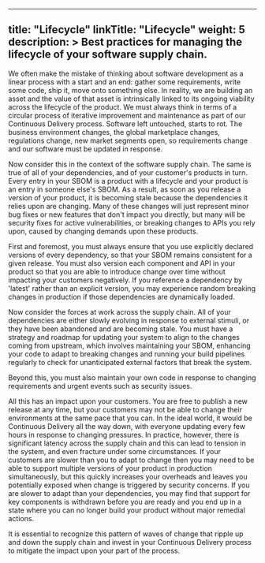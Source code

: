 
---
title: "Lifecycle"
linkTitle: "Lifecycle"
weight: 5
description: >
  Best practices for managing the lifecycle of your software supply chain.
---

We often make the mistake of thinking about software development as a linear process with a start and an end: gather some requirements, write some code, ship it, move onto something else. In reality, we are building an asset and the value of that asset is intrinsically linked to its ongoing viability across the lifecycle of the product. We must always think in terms of a circular process of iterative improvement and maintenance as part of our Continuous Delivery process. Software left untouched, starts to rot. The business environment changes, the global marketplace changes, regulations change, new market segments open, so requirements change and our software must be updated in response.

Now consider this in the context of the software supply chain. The same is true of all of your dependencies, and of your customer's products in turn. Every entry in your SBOM is a product with a lifecycle and your product is an entry in someone else's SBOM. As a result, as soon as you release a version of your product, it is becoming stale because the dependencies it relies upon are changing. Many of these changes will just represent minor bug fixes or new features that don't impact you directly, but many will be security fixes for active vulnerabilities, or breaking changes to APIs you rely upon, caused by changing demands upon these products.

First and foremost, you must always ensure that you use explicitly declared versions of every dependency, so that your SBOM remains consistent for a given release. You must also version each component and API in your product so that you are able to introduce change over time without impacting your customers negatively. If you reference a dependency by 'latest' rather than an explicit version, you may experience random breaking changes in production if those dependencies are dynamically loaded.

Now consider the forces at work across the supply chain. All of your dependencies are either slowly evolving in response to external stimuli, or they have been abandoned and are becoming stale. You must have a strategy and roadmap for updating your system to align to the changes coming from upstream, which involves maintaining your SBOM, enhancing your code to adapt to breaking changes and running your build pipelines regularly to check for unanticipated external factors that break the system.

Beyond this, you must also maintain your own code in response to changing requirements and urgent events such as security issues.

All this has an impact upon your customers. You are free to publish a new release at any time, but your customers may not be able to change their environments at the same pace that you can. In the ideal world, it would be Continuous Delivery all the way down, with everyone updating every few hours in response to changing pressures. In practice, however, there is significant latency across the supply chain and this can lead to tension in the system, and even fracture under some circumstances. If your customers are slower than you to adapt to change then you may need to be able to support multiple versions of your product in production simultaneously, but this quickly increases your overheads and leaves you potentially exposed when change is triggered by security concerns. If you are slower to adapt than your dependencies, you may find that support for key components is withdrawn before you are ready and you end up in a state where you can no longer build your product without major remedial actions.

It is essential to recognize this pattern of waves of change that ripple up and down the supply chain and invest in your Continuous Delivery process to mitigate the impact upon your part of the process.